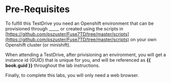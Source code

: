 # Pre-Requisites

To fulfill this TestDrive you need an Openshift environment that can be provisioned through \_\_\_\_\_ or created using the scripts in [https://github.com/pszuster/Fuse7TD/tree/master/scripts](https://github.com/pszuster/Fuse7TD/tree/master/scripts) on your own Openshift cluster \(or minishift\).

When attending a TestDrive, after privisioning an environment, you will get a instance id \(GUID\) that is unique for you, and will be referenced as **{{ book.guid }}** throughout the lab instructions.

Finally, to complete this labs, you will only need a web browser.

